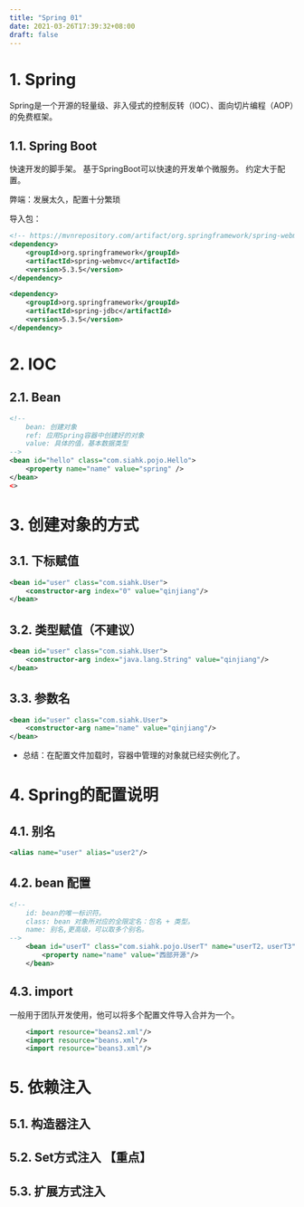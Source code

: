 ```yaml
---
title: "Spring 01"
date: 2021-03-26T17:39:32+08:00
draft: false
---
```


# 1. Spring

Spring是一个开源的轻量级、非入侵式的控制反转（IOC）、面向切片编程（AOP）的免费框架。

## 1.1. Spring Boot 
快速开发的脚手架。
基于SpringBoot可以快速的开发单个微服务。
约定大于配置。

弊端：发展太久，配置十分繁琐

导入包：
```xml
<!-- https://mvnrepository.com/artifact/org.springframework/spring-webmvc -->
<dependency>
    <groupId>org.springframework</groupId>
    <artifactId>spring-webmvc</artifactId>
    <version>5.3.5</version>
</dependency>
```
```xml
<dependency>
    <groupId>org.springframework</groupId>
    <artifactId>spring-jdbc</artifactId>
    <version>5.3.5</version>
</dependency>
```

# 2. IOC

## 2.1. Bean

```xml
<!-- 
    bean: 创建对象
    ref: 应用Spring容器中创建好的对象
    value: 具体的值，基本数据类型
-->
<bean id="hello" class="com.siahk.pojo.Hello">
    <property name="name" value="spring" />
</bean>
<>
```


# 3. 创建对象的方式

## 3.1. 下标赋值

```xml
<bean id="user" class="com.siahk.User">
    <constructor-arg index="0" value="qinjiang"/>
</bean>
```

## 3.2. 类型赋值（不建议）

```xml
<bean id="user" class="com.siahk.User">
    <constructor-arg index="java.lang.String" value="qinjiang"/>
</bean>
```

## 3.3. 参数名

```xml
<bean id="user" class="com.siahk.User">
    <constructor-arg name="name" value="qinjiang"/>
</bean>
```

- 总结：在配置文件加载时，容器中管理的对象就已经实例化了。

# 4. Spring的配置说明

## 4.1. 别名

```xml
<alias name="user" alias="user2"/>
```

## 4.2. bean 配置

```xml
<!--
    id: bean的唯一标识符。
    class: bean 对象所对应的全限定名：包名 + 类型。
    name: 别名,更高级，可以取多个别名。
-->
    <bean id="userT" class="com.siahk.pojo.UserT" name="userT2，userT3">
        <property name="name" value="西部开源"/>
    </bean>
```

## 4.3. import

一般用于团队开发使用，他可以将多个配置文件导入合并为一个。

```xml
    <import resource="beans2.xml"/>
    <import resource="beans.xml"/>
    <import resource="beans3.xml"/>
```

# 5. 依赖注入

## 5.1. 构造器注入

## 5.2. Set方式注入 【重点】

## 5.3. 扩展方式注入